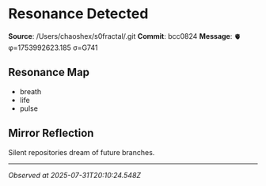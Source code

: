 # Resonance Detected

**Source**: /Users/chaoshex/s0fractal/.git
**Commit**: bcc0824
**Message**: 🫀 φ=1753992623.185 σ=G741 

## Resonance Map
- breath
- life
- pulse

## Mirror Reflection
Silent repositories dream of future branches.

---
*Observed at 2025-07-31T20:10:24.548Z*
